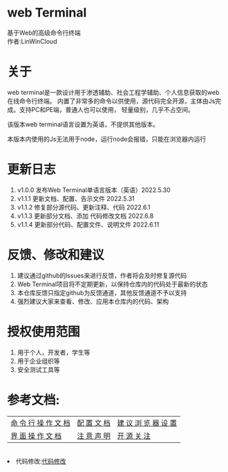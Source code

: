 # web Terminal
基于Web的高级命令行终端
<br />
作者:LinWinCloud

# 关于
web terminal是一款设计用于渗透辅助、社会工程学辅助、个人信息获取的web在线命令行终端。
内置了非常多的命令以供使用，源代码完全开源，主体由Js完成。支持PC和PE端，普通人也可以使用，
轻量级别，几乎不占空间。

该版本web terminal语言设置为英语，不提供其他版本。

本版本内使用的Js无法用于node，运行node会报错，只能在浏览器内运行

# 更新日志
1. v1.0.0 发布Web Terminal单语言版本（英语）2022.5.30
2. v1.1.1 更新文档、配置、告示文件 2022.5.31
3. v1.1.2 修复部分源代码、更新注释、代码 2022.6.1
4. v1.1.3 更新部分文档、添加 代码修改文档 2022.6.8
5. v1.1.4 更新部分代码、配置文件、说明文件 2022.6.11

# 反馈、修改和建议
1. 建议通过github的lssues来进行反馈，作者将会及时修复源代码
2. Web Terminal项目将不定期更新，以保持仓库内的代码处于最新的状态
3. 本仓库反馈只指定github为反馈通道，其他反馈通道不予以支持
4. 强烈建议大家来查看、修改、应用本仓库内的代码、架构

# 授权使用范围
1. 用于个人，开发者，学生等
2. 用于企业组织等
3. 安全测试工具等

# 参考文档:
<table>
  <td>
    <a href='https://github.com/LinWin-Cloud/Web_Terminal/blob/main/Document.md'>命 令 行 操 作 文 档</a>
  </td>
  <td>
    <a href='https://github.com/LinWin-Cloud/Web_Terminal/blob/main/view_document.md'>配 置 文 档</a>
  </td>
  <td>
    <a href='https://github.com/LinWin-Cloud/Web_Terminal/blob/main/view_document.md'>建 议 浏 览 器 设 置</a>
  </td>
    <tr>
      <td>
          <a href='https://github.com/LinWin-Cloud/Web_Terminal/blob/main/view_document.md'>界 面 操 作 文 档</a>
      </td>
      <td>
          <a href='https://github.com/LinWin-Cloud/Web_Terminal/blob/main/attantion_document.md'>注 意 声 明</a>
      </td>
      <td>
          <a href='https://github.com/LinWin-Cloud/Web_Terminal/blob/main/open_resource_document.md'>开 源 关 注</a>
      </td>
  </tr>
</table>
<table>
</table>
<li>代码修改:<a href='https://github.com/LinWin-Cloud/Web_Terminal/blob/main/code_document.md'>代码修改</a></li>
